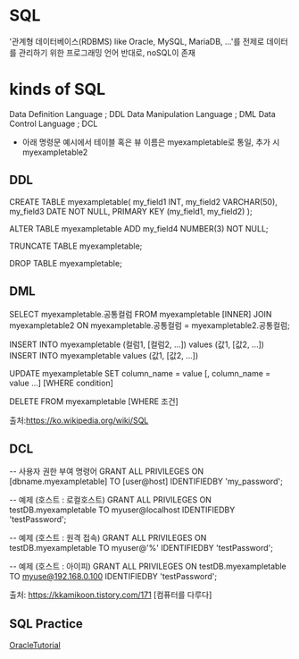 # SQL
 '관계형 데이터베이스(RDBMS) like Oracle, MySQL, MariaDB, ...'를 전제로 데이터를 관리하기 위한 프로그래밍 언어
 반대로, noSQL이 존재

# kinds of SQL
 Data Definition Language ; DDL
 Data Manipulation Language ; DML
 Data Control Language ; DCL

 * 아래 명령문 예시에서 테이블 혹은 뷰 이름은 myexampletable로 통일, 추가 시 myexampletable2

## DDL
CREATE TABLE myexampletable(
 my_field1 INT,
 my_field2 VARCHAR(50),
 my_field3 DATE NOT NULL,
 PRIMARY KEY (my_field1, my_field2)
);

ALTER TABLE myexampletable ADD my_field4 NUMBER(3) NOT NULL;

TRUNCATE TABLE myexampletable;

DROP TABLE myexampletable;

## DML
SELECT myexampletable.공통컬럼 FROM myexampletable [INNER] JOIN myexampletable2 ON myexampletable.공통컬럼 = myexampletable2.공통컬럼;

INSERT INTO myexampletable (컬럼1, [컬럼2, ...]) values (값1, [값2, ...])
INSERT INTO myexampletable values (값1, [값2, ...])

UPDATE myexampletable SET column_name = value [, column_name = value ...] [WHERE condition]

DELETE FROM myexampletable [WHERE 조건]

출처:https://ko.wikipedia.org/wiki/SQL

## DCL
-- 사용자 권한 부여 명령어
GRANT ALL PRIVILEGES ON [dbname.myexampletable] TO [user@host] IDENTIFIEDBY 'my_password';
 
-- 예제 (호스트 : 로컬호스트)
GRANT ALL PRIVILEGES ON testDB.myexampletable TO myuser@localhost IDENTIFIEDBY 'testPassword';
 
-- 예제 (호스트 : 원격 접속)
GRANT ALL PRIVILEGES ON testDB.myexampletable TO myuser@'%' IDENTIFIEDBY 'testPassword';
 
-- 예제 (호스트 : 아이피)
GRANT ALL PRIVILEGES ON testDB.myexampletable TO myuse@192.168.0.100 IDENTIFIEDBY 'testPassword';

출처: https://kkamikoon.tistory.com/171 [컴퓨터를 다루다]

## SQL Practice
[OracleTutorial](https://github.com/devsacti/Query-and-Extensions/tree/main/SQL/OracleTutorial)